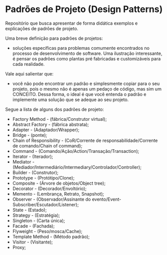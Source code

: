 # Padrões de Projeto (Design Patterns)

Repositório que busca apresentar de forma didática exemplos e explicações de padrões de projeto.

Uma breve definição para padrões de projetos: 
  - soluções específicas para problemas comumente encontrados no processo de desenvolvimento de software. 
    Uma ilustração interessante, é pensar os padrões como plantas pré fabricadas e customizáveis para cada realidade.

Vale aqui salientar que: 
  - você não pode encontrar um padrão e simplesmente copiar para o seu projeto, pois o mesmo não é apenas um pedaço de código, 
    mas sim um CONCEITO. Dessa forma, o ideal é que você entenda o padrão e implemente uma solução que se adeque ao seu projeto.
    
Segue a lista de alguns dos padrões de projeto:
  - Factory Method - (fábrica/Construtor virtual);
  - Abstract Factory - (fábrica abstrata);
  - Adapter - (Adaptador/Wrapper);
  - Bridge - (ponte);
  - Chain of Responsibility - (CoR/Corrente de responsabilidade/Corrente de comando/Chain of command);
  - Command - (Comando/Ação/Action/Transação/Transaction);
  - Iterator - (Iterador);
  - Mediator - (Mediador/Intermediário/Intermediary/Controlador/Controller);
  - Builder - (Construtor);
  - Prototype - (Protótipo/Clone);
  - Composite - (Árvore de objetos/Object tree);
  - Decorator - (Decorador/Envoltório);
  - Memento - (Lembrança, Retrato, Snapshot);
  - Observer - (Observador/Assinante do evento/Event-Subscriber/Escutador/Listener);
  - State - (Estado);
  - Strategy - (Estratégia);
  - Singleton - (Carta única);
  - Facade - (Fachada);
  - Flyweight - (Peso/mosca/Cache);
  - Template Method - (Método padrão);
  - Visitor - (Visitante);
  - Proxy;




